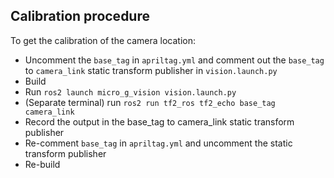 ## Calibration procedure

To get the calibration of the camera location:

- Uncomment the `base_tag` in `apriltag.yml` and comment out the `base_tag` to `camera_link` static transform publisher in `vision.launch.py`
- Build
- Run `ros2 launch micro_g_vision vision.launch.py`
- (Separate terminal) run `ros2 run tf2_ros tf2_echo base_tag camera_link`
- Record the output in the base_tag to camera_link static transform publisher
- Re-comment `base_tag` in `apriltag.yml` and uncomment the static transform publisher
- Re-build
